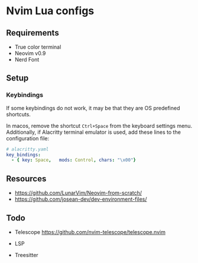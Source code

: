 # Nvim Lua configs

## Requirements
- True color terminal 
- Neovim v0.9
- Nerd Font

## Setup

### Keybindings
If some keybindings do not work, it may be that they are OS predefined shortcuts.

In macos, remove the shortcut `Ctrl+Space` from the keyboard settings menu.
Additionally, if Alacritty terminal emulator is used, add these lines to the configuration file:
```yaml
# alacritty.yaml
key_bindings:
  - { key: Space,   mods: Control, chars: "\x00"}
```

## Resources
- https://github.com/LunarVim/Neovim-from-scratch/
- https://github.com/josean-dev/dev-environment-files/

## Todo


- Telescope
https://github.com/nvim-telescope/telescope.nvim

- LSP
- Treesitter
